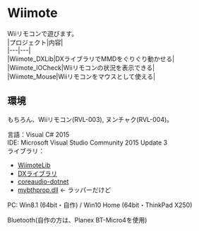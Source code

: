 # Wiimote
Wiiリモコンで遊びます。  
|プロジェクト|内容|  
|---|---|  
|Wiimote_DXLib|DXライブラリでMMDをぐりぐり動かせる|  
|Wiimote_IOCheck|Wiiリモコンの状況を表示できる|  
|Wiimote_Mouse|Wiiリモコンをマウスとして使える|  

## 環境
もちろん、Wiiリモコン(RVL-003), ヌンチャク(RVL-004)。  
  
言語：Visual C# 2015  
IDE:   Microsoft Visual Studio Community 2015 Update 3  
ライブラリ：  
* [WiimoteLib](https://wiimotelib.codeplex.com/)
* [DXライブラリ](http://dxlib.o.oo7.jp/)
* [coreaudio-dotnet](https://github.com/ThiefMaster/coreaudio-dotnet)
* [mybthprop.dll](http://tyche.pu-toyama.ac.jp/~a-urasim/wiimote/) <- ラッパーだけど

PC: Win8.1 (64bit・自作) / Win10 Home (64bit・ThinkPad X250)  

Bluetooth(自作の方は、Planex BT-Micro4を使用)




